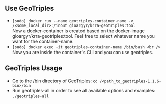 ## Use GeoTriples
* `[sudo] docker run --name geotriples-container-name -v /<some_local_dir>:/inout gioargyr/krra-geotriples:tool` <br />
Now a docker-container is created based on the docker-image gioargyr/krra-geotriples:tool.
Feel free to select whatever name you want for the container-name.<br />
* `[sudo] docker exec -it geotriples-container-name /bin/bash <br />`
Now you are inside the container's CLI and you can use geotriples.

## GeoTriples Usage
* Go to the /bin directory of GeoTriples: `cd /<path_to_geotriples-1.1.6-bin>/bin`
* Run geotriples-all in order to see all available options and examples: `./geotriples-all`
